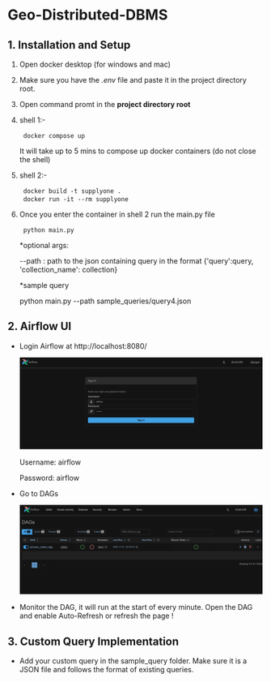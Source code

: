 # Geo-Distributed-DBMS

## 1. Installation and Setup

1. Open docker desktop (for windows and mac)

2. Make sure you have the *.env* file and paste it in the project directory root.

3. Open command promt in the **project directory root**

4. shell 1:-

        docker compose up

    It will take up to 5 mins to compose up docker containers (do not close the shell)

5. shell 2:-
    
        docker build -t supplyone .
        docker run -it --rm supplyone

6. Once you enter the container in shell 2 run the main.py file
    
        python main.py

    *optional args:
    
    --path : path to the json containing query in the format {'query':query, 'collection_name': collection}

    *sample query

    python main.py --path sample_queries/query4.json

## 2. Airflow UI

- Login Airflow at http://localhost:8080/

    ![alt text](images/login.png)

    Username: airflow

    Password: airflow

- Go to DAGs

    ![alt text](images/dags.png)

- Monitor the DAG, it will run at the start of every minute. Open the DAG and enable Auto-Refresh or refresh the page !

## 3. Custom Query Implementation

- Add your custom query in the sample_query folder. Make sure it is a JSON file and follows the format of existing queries.
